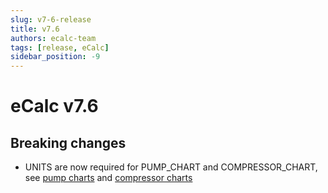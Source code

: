 ```yaml
---
slug: v7-6-release
title: v7.6
authors: ecalc-team
tags: [release, eCalc]
sidebar_position: -9
---
```


# eCalc v7.6

## Breaking changes

- UNITS are now required for PUMP_CHART and COMPRESSOR_CHART, see [pump charts](../about/modelling/setup/facility_inputs/pump_modelling/pump_charts)
and [compressor charts](../about/modelling/setup/models/compressor_modelling/compressor_charts/)
